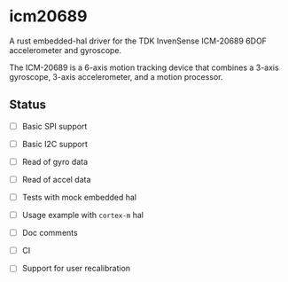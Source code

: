 # icm20689 

A rust embedded-hal driver for the 
TDK InvenSense ICM-20689
6DOF accelerometer and gyroscope.

The ICM-20689 is a 6-axis motion tracking device 
that combines a 3-axis gyroscope, 3-axis accelerometer, 
and a motion processor.

## Status

- [ ] Basic SPI support
- [ ] Basic I2C support
- [ ] Read of gyro data
- [ ] Read of accel data
- [ ] Tests with mock embedded hal
- [ ] Usage example with `cortex-m` hal
- [ ] Doc comments
- [ ] CI
- [ ] Support for user recalibration






